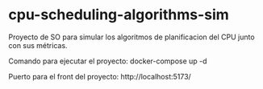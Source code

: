 # cpu-scheduling-algorithms-sim
Proyecto de SO para simular los algoritmos de planificacion del CPU junto con sus métricas.

Comando para ejecutar el proyecto:
docker-compose up -d

Puerto para el front del proyecto:
http://localhost:5173/